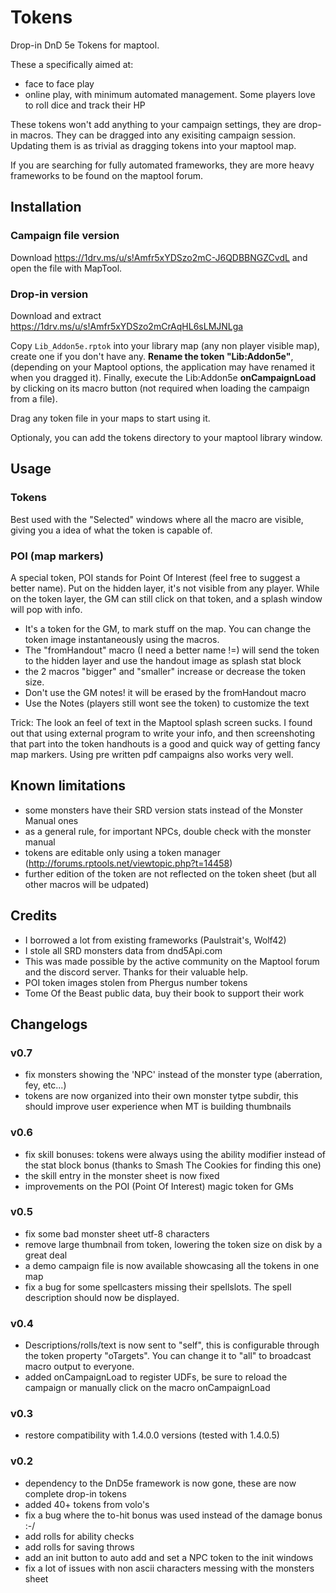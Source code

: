 # Tokens

Drop-in DnD 5e Tokens for maptool.

These a specifically aimed at:
* face to face play
* online play, with minimum automated management. Some players love to roll dice and track their HP

These tokens won't add anything to your campaign settings, they are drop-in macros. They can be dragged into any exisiting campaign session.
Updating them is as trivial as dragging tokens into your maptool map.

If you are searching for fully automated frameworks, they are more heavy frameworks to be found on the maptool forum.

## Installation

### Campaign file version
Download https://1drv.ms/u/s!Amfr5xYDSzo2mC-J6QDBBNGZCvdL and open the file with MapTool.

### Drop-in version

Download and extract https://1drv.ms/u/s!Amfr5xYDSzo2mCrAqHL6sLMJNLga

Copy `Lib_Addon5e.rptok` into your library map (any non player visible map), create one if you don't have any. **Rename the token "Lib:Addon5e"**,
(depending on your Maptool options, the application may have renamed it when you dragged it). Finally, execute the Lib:Addon5e **onCampaignLoad** by clicking
on its macro button (not required when loading the campaign from a file).

Drag any token file in your maps to start using it.

Optionaly, you can add the tokens directory to your maptool library window.

## Usage

### Tokens

Best used with the "Selected" windows where all the macro are visible, giving you a idea of what the token is capable of.


### POI (map markers)

A special token, POI stands for Point Of Interest (feel free to suggest a better name). Put on the hidden layer, it's not visible from any player.
While on the token layer, the GM can still click on that token, and a splash window will pop with info.

* It's a token for the GM, to mark stuff on the map. You can change the token image instantaneously using the macros.
* The "fromHandout" macro (I need a better name !=) will send the token to the hidden layer and use the handout image as splash stat block
* the 2 macros "bigger" and "smaller" increase or decrease the token size.
* Don't use the GM notes! it will be erased by the fromHandout macro
* Use the Notes (players still wont see the token) to customize the text

Trick: The look an feel of text in the Maptool splash screen sucks. I found out that using external program to write your info, and then screenshoting that part into the token handhouts is a good and quick way of getting fancy map markers. Using pre written pdf campaigns also works very well.


## Known limitations
* some monsters have their SRD version stats instead of the Monster Manual ones
* as a general rule, for important NPCs, double check with the monster manual
* tokens are editable only using a token manager (http://forums.rptools.net/viewtopic.php?t=14458)
* further edition of the token are not reflected on the token sheet (but all other macros will be udpated)

## Credits

* I borrowed a lot from existing frameworks (Paulstrait's, Wolf42)
* I stole all SRD monsters data from dnd5Api.com
* This was made possible by the active community on the Maptool forum and the discord server. Thanks for their valuable help.
* POI token images stolen from Phergus number tokens
* Tome Of the Beast public data, buy their book to support their work


## Changelogs

### v0.7
* fix monsters showing the 'NPC' instead of the monster type (aberration, fey, etc...)
* tokens are now organized into their own monster tytpe subdir, this should improve user experience when MT is building thumbnails

### v0.6
* fix skill bonuses: tokens were always using the ability modifier instead of the stat block bonus (thanks to Smash The Cookies for finding this one)
* the skill entry in the monster sheet is now fixed
* improvements on the POI (Point Of Interest) magic token for GMs

### v0.5
* fix some bad monster sheet utf-8 characters
* remove large thumbnail from token, lowering the token size on disk by a great deal
* a demo campaign file is now available showcasing all the tokens in one map
* fix a bug for some spellcasters missing their spellslots. The spell description should now be displayed.

### v0.4
* Descriptions/rolls/text is now sent to "self", this is configurable through the token property "oTargets". You can change it to "all" to broadcast macro output to everyone.
* added onCampaignLoad to register UDFs, be sure to reload the campaign or manually click on the macro onCampaignLoad

### v0.3
* restore compatibility with 1.4.0.0 versions (tested with 1.4.0.5)

### v0.2
* dependency to the DnD5e framework is now gone, these are now complete drop-in tokens
* added 40+ tokens from volo's
* fix a bug where the to-hit bonus was used instead of the damage bonus :-/
* add rolls for ability checks
* add rolls for saving throws
* add an init button to auto add and set a NPC token to the init windows
* fix a lot of issues with non ascii characters messing with the monsters sheet
